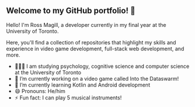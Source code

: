 ## Welcome to my GitHub portfolio! 👋

Hello! I'm Ross Magill, a developer currently in my final year at the University of Toronto.

Here, you'll find a collection of repositories that highlight my skills and experience in video game development, full-stack web development, and more.

- 🧑🏻‍🎓 I am studying psychology, cognitive science and computer science at the University of Toronto<br/>
- 🔭 I’m currently working on a video game called Into the Dataswarm!<br/>
- 🌱 I’m currently learning Kotlin and Android development<br/>
- 😄 Pronouns: He/him<br/>
- ⚡ Fun fact: I can play 5 musical instruments!

<!--
**RossMagill/RossMagill** is a ✨ _special_ ✨ repository because its `README.md` (this file) appears on your GitHub profile.

Here are some ideas to get you started:

- 🔭 I’m currently working on ...
- 🌱 I’m currently learning ...
- 👯 I’m looking to collaborate on ...
- 🤔 I’m looking for help with ...
- 💬 Ask me about ...
- 📫 How to reach me: ...
- 😄 Pronouns: ...
- ⚡ Fun fact: ...
-->
